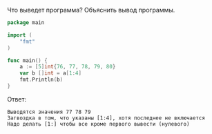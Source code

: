 Что выведет программа? Объяснить вывод программы.

```go
package main

import (
    "fmt"
)

func main() {
    a := [5]int{76, 77, 78, 79, 80}
    var b []int = a[1:4]
    fmt.Println(b)
}
```

Ответ:
```
Выводятся значения 77 78 79 
Загвоздка в том, что указаны [1:4], хотя последнее не включается
Надо делать [1:] чтобы все кроме первого вывести (нулевого)
```
